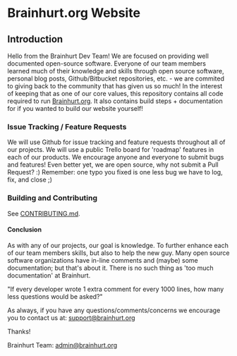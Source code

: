 # Brainhurt.org Website

## Introduction
Hello from the Brainhurt Dev Team! We are focused on providing well documented open-source software. Everyone of our team members learned much of their knowledge and skills through open source software, personal blog posts, Github/Bitbucket repositories, etc. - we are commited to giving back to the community that has given us so much! In the interest of keeping that as one of our core values, this repository contains all code required to run [Brainhurt.org](https://brainhurt.org). It also contains build steps + documentation for if you wanted to build our website yourself! 

### Issue Tracking / Feature Requests 
We will use Github for issue tracking and feature requests throughout all of our projects. We will use a public Trello board for 'roadmap' features in each of our products. We encourage anyone and everyone to submit bugs and features! Even better yet, we are open source, why not submit a Pull Request? :) Remember: one typo you fixed is one less bug we have to log, fix, and close ;)


### Building and Contributing 

See [CONTRIBUTING.md](/CONTRIBUTING.md).

#### Conclusion
As with any of our projects, our goal is knowledge. To further enhance each of our team members skills, but also to help the new guy.  Many open source software organizations have in-line comments and (maybe) some documentation; but that's about it.  There is no such thing as 'too much documentation' at Brainhurt. 

"If every developer wrote 1 extra comment for every 1000 lines, how many less questions would be asked?"

As always, if you have any questions/comments/concerns we encourage you to contact us at: support@brainhurt.org

Thanks!

Brainhurt Team:
admin@brainhurt.org